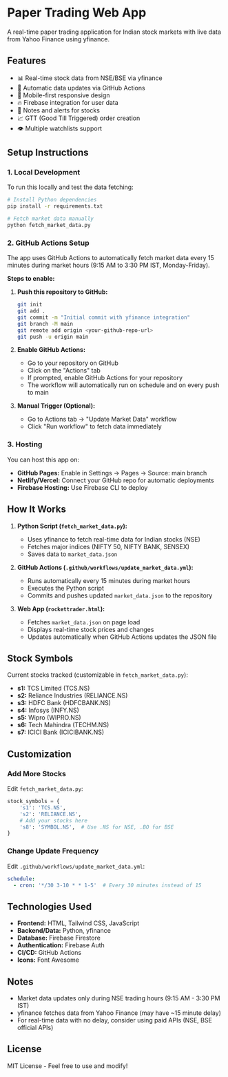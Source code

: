 # Paper Trading Web App

A real-time paper trading application for Indian stock markets with live data from Yahoo Finance using yfinance.

## Features

- 📊 Real-time stock data from NSE/BSE via yfinance
- 🔄 Automatic data updates via GitHub Actions
- 📱 Mobile-first responsive design
- 🔥 Firebase integration for user data
- 📝 Notes and alerts for stocks
- 📈 GTT (Good Till Triggered) order creation
- 👁️ Multiple watchlists support

## Setup Instructions

### 1. Local Development

To run this locally and test the data fetching:

```bash
# Install Python dependencies
pip install -r requirements.txt

# Fetch market data manually
python fetch_market_data.py
```

### 2. GitHub Actions Setup

The app uses GitHub Actions to automatically fetch market data every 15 minutes during market hours (9:15 AM to 3:30 PM IST, Monday-Friday).

**Steps to enable:**

1. **Push this repository to GitHub:**
   ```bash
   git init
   git add .
   git commit -m "Initial commit with yfinance integration"
   git branch -M main
   git remote add origin <your-github-repo-url>
   git push -u origin main
   ```

2. **Enable GitHub Actions:**
   - Go to your repository on GitHub
   - Click on the "Actions" tab
   - If prompted, enable GitHub Actions for your repository
   - The workflow will automatically run on schedule and on every push to main

3. **Manual Trigger (Optional):**
   - Go to Actions tab → "Update Market Data" workflow
   - Click "Run workflow" to fetch data immediately

### 3. Hosting

You can host this app on:
- **GitHub Pages:** Enable in Settings → Pages → Source: main branch
- **Netlify/Vercel:** Connect your GitHub repo for automatic deployments
- **Firebase Hosting:** Use Firebase CLI to deploy

## How It Works

1. **Python Script (`fetch_market_data.py`):**
   - Uses yfinance to fetch real-time data for Indian stocks (NSE)
   - Fetches major indices (NIFTY 50, NIFTY BANK, SENSEX)
   - Saves data to `market_data.json`

2. **GitHub Actions (`.github/workflows/update_market_data.yml`):**
   - Runs automatically every 15 minutes during market hours
   - Executes the Python script
   - Commits and pushes updated `market_data.json` to the repository

3. **Web App (`rockettrader.html`):**
   - Fetches `market_data.json` on page load
   - Displays real-time stock prices and changes
   - Updates automatically when GitHub Actions updates the JSON file

## Stock Symbols

Current stocks tracked (customizable in `fetch_market_data.py`):

- **s1:** TCS Limited (TCS.NS)
- **s2:** Reliance Industries (RELIANCE.NS)
- **s3:** HDFC Bank (HDFCBANK.NS)
- **s4:** Infosys (INFY.NS)
- **s5:** Wipro (WIPRO.NS)
- **s6:** Tech Mahindra (TECHM.NS)
- **s7:** ICICI Bank (ICICIBANK.NS)

## Customization

### Add More Stocks

Edit `fetch_market_data.py`:

```python
stock_symbols = {
    's1': 'TCS.NS',
    's2': 'RELIANCE.NS',
    # Add your stocks here
    's8': 'SYMBOL.NS',  # Use .NS for NSE, .BO for BSE
}
```

### Change Update Frequency

Edit `.github/workflows/update_market_data.yml`:

```yaml
schedule:
  - cron: '*/30 3-10 * * 1-5'  # Every 30 minutes instead of 15
```

## Technologies Used

- **Frontend:** HTML, Tailwind CSS, JavaScript
- **Backend/Data:** Python, yfinance
- **Database:** Firebase Firestore
- **Authentication:** Firebase Auth
- **CI/CD:** GitHub Actions
- **Icons:** Font Awesome

## Notes

- Market data updates only during NSE trading hours (9:15 AM - 3:30 PM IST)
- yfinance fetches data from Yahoo Finance (may have ~15 minute delay)
- For real-time data with no delay, consider using paid APIs (NSE, BSE official APIs)

## License

MIT License - Feel free to use and modify!
